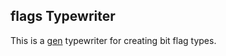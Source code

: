 ## flags Typewriter

This is a [gen](http://clipperhouse.github.io/gen/) typewriter for creating bit flag types.
